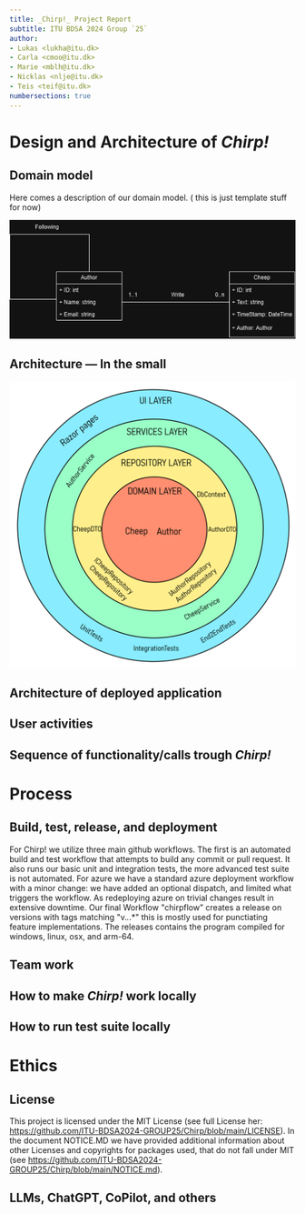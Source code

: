 ```yaml
---
title: _Chirp!_ Project Report
subtitle: ITU BDSA 2024 Group `25`
author:
- Lukas <lukha@itu.dk>
- Carla <cmoo@itu.dk>
- Marie <mblh@itu.dk>
- Nicklas <nlje@itu.dk>
- Teis <teif@itu.dk>
numbersections: true
---
```


# Design and Architecture of _Chirp!_

## Domain model

Here comes a description of our domain model. ( this is just template stuff for now)

![Illustration of the _Chirp!_ data model as UML class diagram.](images/DomainModel.drawio.png)

## Architecture — In the small
![Illustration of the _Chirp!_ ONION](images/ONIONDIAGRAMWIP.png)
## Architecture of deployed application

## User activities

## Sequence of functionality/calls trough _Chirp!_

# Process

## Build, test, release, and deployment
For Chirp! we utilize three main github workflows. The first is an automated build and test workflow that attempts to build any commit or pull request.
It also runs our basic unit and integration tests, the more advanced test suite is not automated. For azure we have a standard azure deployment workflow with a minor change:
we have added an optional dispatch, and limited what triggers the workflow. As redeploying azure on trivial changes result in extensive downtime.
Our final Workflow "chirpflow" creates a release on versions with tags matching "v.*.*.*" this is mostly used for punctiating feature implementations. The releases 
contains the program compiled for windows, linux, osx, and arm-64.
## Team work

## How to make _Chirp!_ work locally

## How to run test suite locally

# Ethics

## License
This project is licensed under the MIT License (see full License her: https://github.com/ITU-BDSA2024-GROUP25/Chirp/blob/main/LICENSE).
In the document NOTICE.MD we have provided additional information about other Licenses and copyrights for packages used, that do not fall under MIT (see https://github.com/ITU-BDSA2024-GROUP25/Chirp/blob/main/NOTICE.md).
## LLMs, ChatGPT, CoPilot, and others
